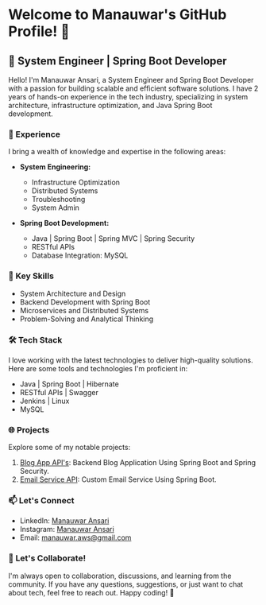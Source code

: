 
<!--
**manauwarcode/manauwarcode** is a ✨ _special_ ✨ repository because its `README.md` (this file) appears on your GitHub profile.

Here are some ideas to get you started:

- 🔭 I’m currently working on ...
- 🌱 I’m currently learning ...
- 👯 I’m looking to collaborate on ...
- 🤔 I’m looking for help with ...
- 💬 Ask me about ...
- 📫 How to reach me: ...
- 😄 Pronouns: ...
- ⚡ Fun fact: ...
-->

# Welcome to Manauwar's GitHub Profile! 👋

## 🚀 System Engineer | Spring Boot Developer

Hello! I'm Manauwar Ansari, a System Engineer and Spring Boot Developer with a passion for building scalable and efficient software solutions. I have 2 years of hands-on experience in the tech industry, specializing in system architecture, infrastructure optimization, and Java Spring Boot development.

### 💼 Experience

I bring a wealth of knowledge and expertise in the following areas:

- **System Engineering:**
  - Infrastructure Optimization
  - Distributed Systems
  - Troubleshooting
  - System Admin

- **Spring Boot Development:**
  - Java | Spring Boot | Spring MVC | Spring Security
  - RESTful APIs
  - Database Integration: MySQL

### 🌟 Key Skills

- System Architecture and Design
- Backend Development with Spring Boot
- Microservices and Distributed Systems
- Problem-Solving and Analytical Thinking

### 🛠️ Tech Stack

I love working with the latest technologies to deliver high-quality solutions. Here are some tools and technologies I'm proficient in:

- Java | Spring Boot | Hibernate
- RESTful APIs | Swagger
- Jenkins | Linux
- MySQL

### 🌐 Projects

Explore some of my notable projects:

1. [Blog App API's](link-to-repo): Backend Blog Application Using Spring Boot and Spring Security.
2. [Email Service API](link-to-repo): Custom Email Service Using Spring Boot.



### 📫 Let's Connect

- LinkedIn: [Manauwar Ansari](https://www.linkedin.com/in/manauwar-ansari/)
- Instagram: [Manauwar Ansari](https://www.instagram.com/manauwar__ansari/)
- Email: manauwar.aws@gmail.com

### 🚀 Let's Collaborate!

I'm always open to collaboration, discussions, and learning from the community. If you have any questions, suggestions, or just want to chat about tech, feel free to reach out. Happy coding! 🚀
